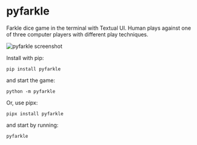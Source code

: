 # pyfarkle

Farkle dice game in the terminal with Textual UI.
Human plays against one of three computer players with different play techniques.

![pyfarkle screenshot](https://github.com/cdelker/pyfarkle/assets/44102190/495341c5-d134-4c86-bd1a-1cc90bbf415e)

Install with pip:

    pip install pyfarkle

and start the game:

    python -m pyfarkle


Or, use pipx:

    pipx install pyfarkle

and start by running:

    pyfarkle


